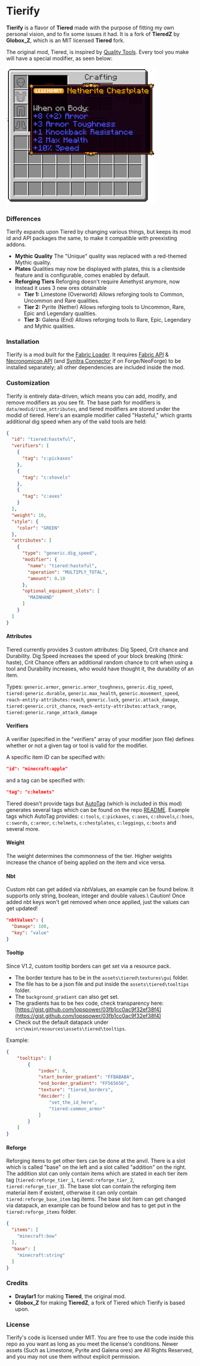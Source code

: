 # Tierify

**Tierify** is a flavor of **Tiered** made with the purpose of fitting my own personal vision, and to fix some issues it had. It is a fork of **TieredZ** by **Globox_Z**, which is an MIT licensed **Tiered** fork.

The original mod, Tiered, is inspired by [Quality Tools](https://www.curseforge.com/minecraft/mc-mods/quality-tools). Every tool you make will have a special modifier, as seen below:

<img src="resources/legendary_chestplate.png" width="400">

### Differences
Tierify expands upon Tiered by changing various things, but keeps its mod id and API packages the same, to make it compatible with preexisting addons.

- **Mythic Quality**
  The "Unique" quality was replaced with a red-themed Mythic quality.
- **Plates**
  Qualities may now be displayed with plates, this is a clientside feature and is configurable, comes enabled by default.
- **Reforging Tiers**
  Reforging doesn't require Amethyst anymore, now instead it uses 3 new ores obtainable
  - **Tier 1:** Limestone (Overworld)
    Allows reforging tools to Common, Uncommon and Rare qualities.
  - **Tier 2:** Pyrite (Nether)
    Allows reforging tools to Uncommon, Rare, Epic and Legendary qualities.
  - **Tier 3:** Galena (End)
    Allows reforging tools to Rare, Epic, Legendary and Mythic qualities.

### Installation
Tierify is a mod built for the [Fabric Loader](https://fabricmc.net/). It requires [Fabric API](https://www.curseforge.com/minecraft/mc-mods/fabric-api) & [Necronomicon API](https://www.curseforge.com/minecraft/mc-mods/necronomicon) (and [Synitra Connector](https://www.curseforge.com/minecraft/mc-mods/sinytra-connector) if on Forge/NeoForge) to be installed separately; all other dependencies are included inside the mod.

### Customization

Tierify is entirely data-driven, which means you can add, modify, and remove modifiers as you see fit. The base path for modifiers is `data/modid/item_attributes`, and tiered modifiers are stored under the modid of tiered. Here's an example modifier called "Hasteful," which grants additional dig speed when any of the valid tools are held:
```json
{
  "id": "tiered:hasteful",
  "verifiers": [
    {
      "tag": "c:pickaxes"
    },
    {
      "tag": "c:shovels"
    },
    {
      "tag": "c:axes"
    }
  ],
  "weight": 10,
  "style": {
    "color": "GREEN"
  },
  "attributes": [
    {
      "type": "generic.dig_speed",
      "modifier": {
        "name": "tiered:hasteful",
        "operation": "MULTIPLY_TOTAL",
        "amount": 0.10
      },
      "optional_equipment_slots": [
        "MAINHAND"
      ]
    }
  ]
}
```

#### Attributes

Tiered currently provides 3 custom attributes: Dig Speed, Crit chance and Durability. Dig Speed increases the speed of your block breaking (think: haste), Crit Chance offers an additional random chance to crit when using a tool and Durability increases, who would have thought it, the durability of an item.

Types: `generic.armor`, `generic.armor_toughness`, `generic.dig_speed`, `tiered:generic.durable`, `generic.max_health`, `generic.movement_speed`, `reach-entity-attributes:reach`, `generic.luck`, `generic.attack_damage`, `tiered:generic.crit_chance`, `reach-entity-attributes:attack_range`, `tiered:generic.range_attack_damage`

#### Verifiers

A verifier (specified in the "verifiers" array of your modifier json file) defines whether or not a given tag or tool is valid for the modifier. 

A specific item ID can be specified with:
```json
"id": "minecraft:apple"
```

and a tag can be specified with:
```json
"tag": "c:helmets"
```

Tiered doesn't provide tags but [AutoTag](https://github.com/apace100/autotag) (which is included in this mod) generates several tags which can be found on the repo [README](https://github.com/apace100/autotag#readme).
Example tags which AutoTag provides: `c:tools`, `c:pickaxes`, `c:axes`, `c:shovels`,`c:hoes`, `c:swords`, `c:armor`, `c:helmets`, `c:chestplates`, `c:leggings`, `c:boots` and several more.

#### Weight

The weight determines the commonness of the tier. Higher weights increase the chance of being applied on the item and vice versa.

#### Nbt

Custom nbt can get added via nbtValues, an example can be found below. It supports only string, boolean, integer and double values.\ 
Caution! Once added nbt keys won't get removed when once applied, just the values can get updated!

```json
"nbtValues": {
  "Damage": 100,
  "key": "value"
}
```

#### Tooltip
Since V1.2, custom tooltip borders can get set via a resource pack.
- The border texture has to be in the `assets\tiered\textures\gui` folder.
- The file has to be a json file and put inside the `assets\tiered\tooltips` folder.
- The `background_gradient` can also get set.
- The gradients has to be hex code, check transparency here: [https://gist.github.com/lopspower/03fb1cc0ac9f32ef38f4](https://gist.github.com/lopspower/03fb1cc0ac9f32ef38f4)
- Check out the default datapack under `src\main\resources\assets\tiered\tooltips`.

Example:
```json
{ 
    "tooltips": [
        {
            "index": 0,
            "start_border_gradient": "FFBABABA",
            "end_border_gradient": "FF565656",
            "texture": "tiered_borders",
            "decider": [
                "set_the_id_here",
                "tiered:common_armor"
            ]
        }
    ]
}
```

#### Reforge

Reforging items to get other tiers can be done at the anvil. There is a slot which is called "base" on the left and a slot called "addition" on the right.
The addition slot can only contain items which are stated in each tier item tag (`tiered:reforge_tier_1`, `tiered:reforge_tier_2`, `tiered:reforge_tier_3`). The base slot can contain the reforging item material item if existent, otherwise it can only contain `tiered:reforge_base_item` tag items. The base slot item can get changed via datapack, an example can be found below and has to get put in the `tiered:reforge_items` folder.

```json
{
  "items": [
    "minecraft:bow"
  ],
  "base": [
    "minecraft:string"
  ]
}
```

### Credits
- **Draylar1** for making **Tiered**, the original mod.
- **Globox_Z** for making **TieredZ**, a fork of Tiered which Tierify is based upon.

### License
Tierify's code is licensed under MIT. You are free to use the code inside this repo as you want as long as you meet the license's conditions.
Newer assets (Such as Limestone, Pyrite and Galena ores) are All Rights Reserved, and you may not use them without explicit permission.

